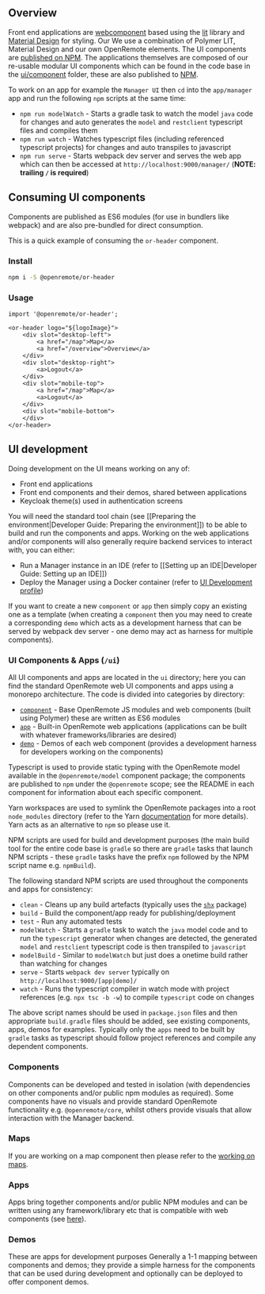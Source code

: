 ## Overview
Front end applications are [webcomponent](https://www.webcomponents.org/) based using the [lit](https://lit.dev/) library and [Material Design](https://material.io/components?platform=web) for styling. Our  We use a combination of Polymer LIT, Material Design and our own OpenRemote elements. The UI components are [published on NPM](https://www.npmjs.com/~openremote). The applications themselves are composed of our re-usable modular UI components which can be found in the code base in the [ui/component](https://github.com/openremote/openremote/tree/master/ui/component) folder, these are also published to [NPM](https://www.npmjs.com/~openremotedeveloper).

To work on an app for example the `Manager UI` then `cd` into the `app/manager` app and run the following `npm` scripts at the same time:

- `npm run modelWatch` - Starts a gradle task to watch the model `java` code for changes and auto generates the `model` and `restclient` typescript files and compiles them
- `npm run watch` - Watches typescript files (including referenced typescript projects) for changes and auto transpiles to javascript
- `npm run serve` - Starts webpack dev server and serves the web app which can then be accessed at `http://localhost:9000/manager/` (**NOTE: trailing `/` is required**)



## Consuming UI components

Components are published as ES6 modules (for use in bundlers like webpack) and are also pre-bundled for direct consumption.

This is a quick example of consuming the `or-header` component.

### Install

```bash
npm i -S @openremote/or-header
```

### Usage
```
import '@openremote/or-header';

<or-header logo="${logoImage}">
    <div slot="desktop-left">
        <a href="/map">Map</a>
        <a href="/overview">Overview</a>
    </div>
    <div slot="desktop-right">
        <a>Logout</a>
    </div>
    <div slot="mobile-top">
        <a href="/map">Map</a>
        <a>Logout</a>
    </div>
    <div slot="mobile-bottom">
    </div>
</or-header>
```


## UI development

Doing development on the UI means working on any of: 

* Front end applications
* Front end components and their demos, shared between applications
* Keycloak theme(s) used in authentication screens

You will need the standard tool chain (see [[Preparing the environment|Developer Guide: Preparing the environment]]) to be able to build and run the components and apps. Working on the web applications and/or components will also generally require backend services to interact with, you can either:

* Run a Manager instance in an IDE (refer to [[Setting up an IDE|Developer Guide: Setting up an IDE]])
* Deploy the Manager using a Docker container (refer to [UI Development profile](./Developer-Guide%3A-Docker-compose-profiles#ui-development-dev-uiyml))

If you want to create a new `component` or `app` then simply copy an existing one as a template (when creating a `component` then you may need to create a corresponding `demo` which acts as a development harness that can be served by webpack dev server - one demo may act as harness for multiple components).

### UI Components & Apps (`/ui`)
All UI components and apps are located in the `ui` directory; here you can find the standard OpenRemote web UI components and apps using a monorepo architecture. The code is divided into categories by directory:
* [`component`](../tree/master/ui/component) - Base OpenRemote JS modules and web components (built using Polymer) these are written as ES6 modules
* [`app`](../tree/master/ui/app) - Built-in OpenRemote web applications (applications can be built with whatever frameworks/libraries are desired)
* [`demo`](../tree/master/ui/demo) - Demos of each web component (provides a development harness for developers working on the components)

Typescript is used to provide static typing with the OpenRemote model available in the `@openremote/model` component package; the components are published to `npm` under the `@openremote` scope; see the README in each component for information about each specific component.

Yarn workspaces are used to symlink the OpenRemote packages into a root `node_modules` directory (refer to the Yarn [documentation](https://yarnpkg.com/) for more details). Yarn acts as an alternative to `npm` so please use it.

NPM scripts are used for build and development purposes (the main build tool for the entire code base is `gradle` so there are `gradle` tasks that launch NPM scripts - these `gradle` tasks have the prefix `npm` followed by the NPM script name e.g. `npmBuild`).

The following standard NPM scripts are used throughout the components and apps for consistency:

* `clean` - Cleans up any build artefacts (typically uses the [`shx`](https://www.npmjs.com/package/shx) package)
* `build` - Build the component/app ready for publishing/deployment
* `test` - Run any automated tests
* `modelWatch` - Starts a `gradle` task to watch the `java` model code and to run the `typescript` generator when changes are detected, the generated `model` and `restclient` typescript code is then transpiled to `javascript`
* `modelBuild` - Similar to `modelWatch` but just does a onetime build rather than watching for changes
* `serve` - Starts `webpack dev server` typically on `http://localhost:9000/[app|demo]/`
* `watch` - Runs the typescript compiler in watch mode with project references (e.g. `npx tsc -b -w`) to compile `typescript` code on changes

The above script names should be used in `package.json` files and then appropriate `build.gradle` files should be added, see existing components, apps, demos for examples. Typically only the `apps` need to be built by `gradle` tasks as typescript should follow project references and compile any dependent components.

### Components
Components can be developed and tested in isolation (with dependencies on other components and/or public npm modules as required). Some components have no visuals and provide standard OpenRemote functionality e.g. `@openremote/core`, whilst others provide visuals that allow interaction with the Manager backend.

### Maps
If you are working on a map component then please refer to the [working on maps](./Developer-Guide:-Working-on-maps).

### Apps
Apps bring together components and/or public NPM modules and can be written using any framework/library etc that is
compatible with web components (see [here](https://custom-elements-everywhere.com/)).

### Demos
These are apps for development purposes Generally a 1-1 mapping between components and demos; they provide a simple harness for the components that can be used during development and optionally can be deployed to offer component demos. 

